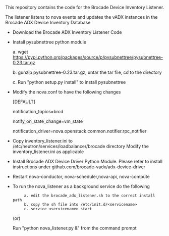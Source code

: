 This repository contains the code for the Brocade Device Inventory Listener.

The listener listens to nova events and updates the vADX instances in 
the Brocade ADX Device Inventory Database


-  Download the Brocade ADX Inventory Listener Code

-  Install pysubnettree python module

    a. wget https://pypi.python.org/packages/source/p/pysubnettree/pysubnettree-0.23.tar.gz

    b. gunzip pysubnettree-0.23.tar.gz, untar the tar file, cd to the directory
   
    c. Run "python setup.py install" to install pysubnettree 
			
-  Modify the nova.conf to have the following changes

    [DEFAULT]

    notification_topics=brcd

    notify_on_state_change=vm_state

    notification_driver=nova.openstack.common.notifier.rpc_notifier

-  Copy inventory_listener.ini to /etc/neutron/services/loadbalancer/brocade directory
   Modify the inventory_listener.ini as applicable

-  Install Brocade ADX Device Driver Python Module. Please refer to install instructions under
   github.com/brocade-vadx/adx-device-driver

-  Restart nova-conductor, nova-scheduler,nova-api, nova-compute

-  To run the nova_listener as a background service do the following

            a. edit the brocade_adx_listener.sh to the correct install path
            b. copy the sh file into /etc/init.d/<servicename>
            c. service <servicename> start

   (or)

    Run "python nova_listener.py &" from the command prompt
